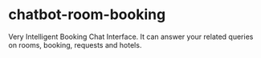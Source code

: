 # chatbot-room-booking
Very Intelligent Booking Chat Interface. It can answer your related queries on rooms, booking, requests and hotels.
